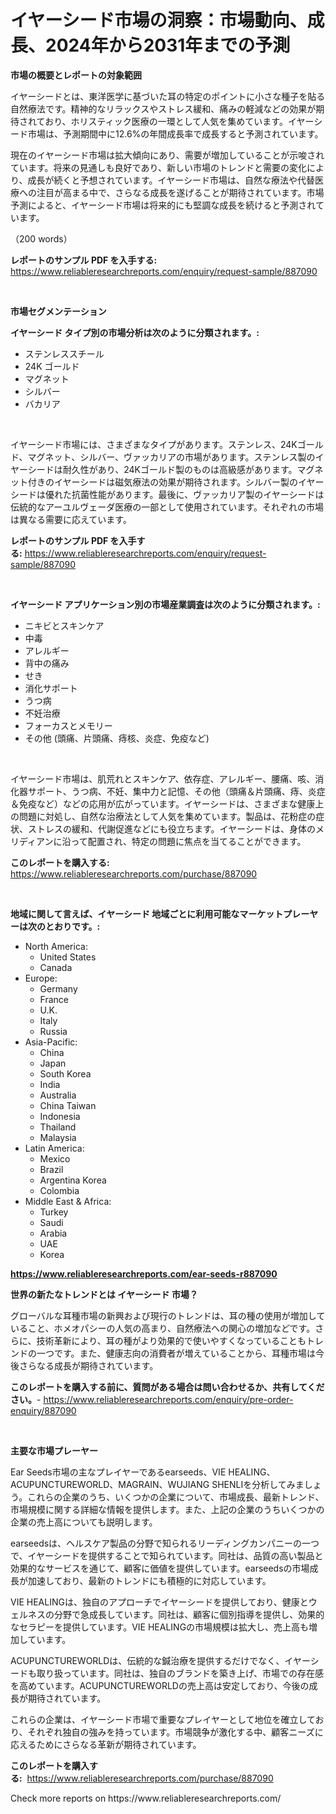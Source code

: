 <p><h1>イヤーシード市場の洞察：市場動向、成長、2024年から2031年までの予測</h1></p><p><strong>市場の概要とレポートの対象範囲</strong></p>
<p><p>イヤーシードとは、東洋医学に基づいた耳の特定のポイントに小さな種子を貼る自然療法です。精神的なリラックスやストレス緩和、痛みの軽減などの効果が期待されており、ホリスティック医療の一環として人気を集めています。イヤーシード市場は、予測期間中に12.6%の年間成長率で成長すると予測されています。</p><p>現在のイヤーシード市場は拡大傾向にあり、需要が増加していることが示唆されています。将来の見通しも良好であり、新しい市場のトレンドと需要の変化により、成長が続くと予想されています。イヤーシード市場は、自然な療法や代替医療への注目が高まる中で、さらなる成長を遂げることが期待されています。市場予測によると、イヤーシード市場は将来的にも堅調な成長を続けると予測されています。</p><p>（200 words）</p></p>
<p><strong>レポートのサンプル PDF を入手する:</strong> <a href="https://www.reliableresearchreports.com/enquiry/request-sample/887090">https://www.reliableresearchreports.com/enquiry/request-sample/887090</a></p>
<p>&nbsp;</p>
<p><strong>市場セグメンテーション</strong></p>
<p><strong>イヤーシード タイプ別の市場分析は次のように分類されます。:</strong></p>
<p><ul><li>ステンレススチール</li><li>24K ゴールド</li><li>マグネット</li><li>シルバー</li><li>バカリア</li></ul></p>
<p>&nbsp;</p>
<p><p>イヤーシード市場には、さまざまなタイプがあります。ステンレス、24Kゴールド、マグネット、シルバー、ヴァッカリアの市場があります。ステンレス製のイヤーシードは耐久性があり、24Kゴールド製のものは高級感があります。マグネット付きのイヤーシードは磁気療法の効果が期待されます。シルバー製のイヤーシードは優れた抗菌性能があります。最後に、ヴァッカリア製のイヤーシードは伝統的なアーユルヴェーダ医療の一部として使用されています。それぞれの市場は異なる需要に応えています。</p></p>
<p><strong>レポートのサンプル PDF を入手する:</strong>&nbsp;<a href="https://www.reliableresearchreports.com/enquiry/request-sample/887090">https://www.reliableresearchreports.com/enquiry/request-sample/887090</a></p>
<p>&nbsp;</p>
<p><strong> イヤーシード アプリケーション別の市場産業調査は次のように分類されます。:</strong></p>
<p><ul><li>ニキビとスキンケア</li><li>中毒</li><li>アレルギー</li><li>背中の痛み</li><li>せき</li><li>消化サポート</li><li>うつ病</li><li>不妊治療</li><li>フォーカスとメモリー</li><li>その他 (頭痛、片頭痛、痔核、炎症、免疫など)</li></ul></p>
<p>&nbsp;</p>
<p><p>イヤーシード市場は、肌荒れとスキンケア、依存症、アレルギー、腰痛、咳、消化器サポート、うつ病、不妊、集中力と記憶、その他（頭痛＆片頭痛、痔、炎症＆免疫など）などの応用が広がっています。イヤーシードは、さまざまな健康上の問題に対処し、自然な治療法として人気を集めています。製品は、花粉症の症状、ストレスの緩和、代謝促進などにも役立ちます。イヤーシードは、身体のメリディアンに沿って配置され、特定の問題に焦点を当てることができます。</p></p>
<p><strong>このレポートを購入する:</strong>&nbsp; <a href="https://www.reliableresearchreports.com/purchase/887090">https://www.reliableresearchreports.com/purchase/887090</a></p>
<p>&nbsp;</p>
<p><strong>地域に関して言えば、イヤーシード 地域ごとに利用可能なマーケットプレーヤーは次のとおりです。:</strong></p>
<p><ul>
    <li>
        North America:
        <ul>
            <li>United States</li>
            <li>Canada</li>
        </ul>
    </li>
    <li>
        Europe:
        <ul>
            <li>Germany</li>
            <li>France</li>
            <li>U.K.</li>
            <li>Italy</li>
            <li>Russia</li>
        </ul>
    </li>
    <li>
        Asia-Pacific:
        <ul>
            <li>China</li>
            <li>Japan</li>
            <li>South Korea</li>
            <li>India</li>
            <li>Australia</li>
            <li>China Taiwan</li>
            <li>Indonesia</li>
            <li>Thailand</li>
            <li>Malaysia</li>
        </ul>
    </li>
    <li>
        Latin America:
        <ul>
            <li>Mexico</li>
            <li>Brazil</li>
            <li>Argentina Korea</li>
            <li>Colombia</li>
        </ul>
    </li>
    <li>
        Middle East & Africa:
        <ul>
            <li>Turkey</li>
            <li>Saudi</li>
            <li>Arabia</li>
            <li>UAE</li>
            <li>Korea</li>
        </ul>
    </li>
    </ul></p>
<p><strong><a href="https://www.reliableresearchreports.com/ear-seeds-r887090">https://www.reliableresearchreports.com/ear-seeds-r887090</a></strong>&nbsp;</p>
<p><strong>世界の新たなトレンドとは イヤーシード 市場？</strong></p>
<p><p>グローバルな耳種市場の新興および現行のトレンドは、耳の種の使用が増加していること、ホメオパシーの人気の高まり、自然療法への関心の増加などです。さらに、技術革新により、耳の種がより効果的で使いやすくなっていることもトレンドの一つです。また、健康志向の消費者が増えていることから、耳種市場は今後さらなる成長が期待されています。</p></p>
<p><strong>このレポートを購入する前に、質問がある場合は問い合わせるか、共有してください。</strong>- <a href="https://www.reliableresearchreports.com/enquiry/pre-order-enquiry/887090">https://www.reliableresearchreports.com/enquiry/pre-order-enquiry/887090</a></p>
<p>&nbsp;</p>
<p><strong>主要な市場プレーヤー</strong></p>
<p><p>Ear Seeds市場の主なプレイヤーであるearseeds、VIE HEALING、ACUPUNCTUREWORLD、MAGRAIN、WUJIANG SHENLIを分析してみましょう。これらの企業のうち、いくつかの企業について、市場成長、最新トレンド、市場規模に関する詳細な情報を提供します。また、上記の企業のうちいくつかの企業の売上高についても説明します。</p><p>earseedsは、ヘルスケア製品の分野で知られるリーディングカンパニーの一つで、イヤーシードを提供することで知られています。同社は、品質の高い製品と効果的なサービスを通じて、顧客に価値を提供しています。earseedsの市場成長が加速しており、最新のトレンドにも積極的に対応しています。</p><p>VIE HEALINGは、独自のアプローチでイヤーシードを提供しており、健康とウェルネスの分野で急成長しています。同社は、顧客に個別指導を提供し、効果的なセラピーを提供しています。VIE HEALINGの市場規模は拡大し、売上高も増加しています。</p><p>ACUPUNCTUREWORLDは、伝統的な鍼治療を提供するだけでなく、イヤーシードも取り扱っています。同社は、独自のブランドを築き上げ、市場での存在感を高めています。ACUPUNCTUREWORLDの売上高は安定しており、今後の成長が期待されています。</p><p>これらの企業は、イヤーシード市場で重要なプレイヤーとして地位を確立しており、それぞれ独自の強みを持っています。市場競争が激化する中、顧客ニーズに応えるためにさらなる革新が期待されています。</p></p>
<p><strong>このレポートを購入する:</strong>&nbsp;&nbsp;<a href="https://www.reliableresearchreports.com/purchase/887090">https://www.reliableresearchreports.com/purchase/887090</a></p>
<p>Check more reports on https://www.reliableresearchreports.com/</p>